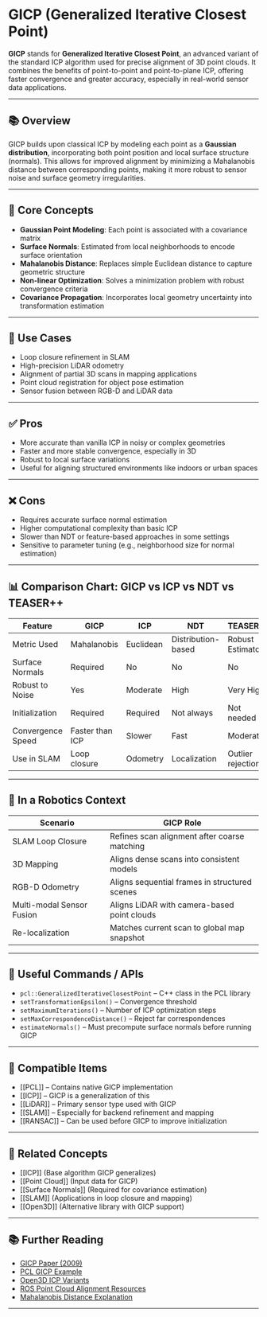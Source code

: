 # GICP (Generalized Iterative Closest Point)

**GICP** stands for **Generalized Iterative Closest Point**, an advanced variant of the standard ICP algorithm used for precise alignment of 3D point clouds. It combines the benefits of point-to-point and point-to-plane ICP, offering faster convergence and greater accuracy, especially in real-world sensor data applications.

---

## 📚 Overview

GICP builds upon classical ICP by modeling each point as a **Gaussian distribution**, incorporating both point position and local surface structure (normals). This allows for improved alignment by minimizing a Mahalanobis distance between corresponding points, making it more robust to sensor noise and surface geometry irregularities.

---

## 🧠 Core Concepts

- **Gaussian Point Modeling**: Each point is associated with a covariance matrix  
- **Surface Normals**: Estimated from local neighborhoods to encode surface orientation  
- **Mahalanobis Distance**: Replaces simple Euclidean distance to capture geometric structure  
- **Non-linear Optimization**: Solves a minimization problem with robust convergence criteria  
- **Covariance Propagation**: Incorporates local geometry uncertainty into transformation estimation  

---

## 🧰 Use Cases

- Loop closure refinement in SLAM  
- High-precision LiDAR odometry  
- Alignment of partial 3D scans in mapping applications  
- Point cloud registration for object pose estimation  
- Sensor fusion between RGB-D and LiDAR data  

---

## ✅ Pros

- More accurate than vanilla ICP in noisy or complex geometries  
- Faster and more stable convergence, especially in 3D  
- Robust to local surface variations  
- Useful for aligning structured environments like indoors or urban spaces  

---

## ❌ Cons

- Requires accurate surface normal estimation  
- Higher computational complexity than basic ICP  
- Slower than NDT or feature-based approaches in some settings  
- Sensitive to parameter tuning (e.g., neighborhood size for normal estimation)  

---

## 📊 Comparison Chart: GICP vs ICP vs NDT vs TEASER++

| Feature          | GICP           | ICP             | NDT             | TEASER++       |
|------------------|----------------|------------------|------------------|----------------|
| Metric Used      | Mahalanobis    | Euclidean        | Distribution-based | Robust Estimators |
| Surface Normals  | Required       | No               | No               | No             |
| Robust to Noise  | Yes            | Moderate         | High             | Very High      |
| Initialization   | Required       | Required         | Not always       | Not needed     |
| Convergence Speed| Faster than ICP| Slower           | Fast             | Moderate       |
| Use in SLAM      | Loop closure   | Odometry         | Localization     | Outlier rejection |

---

## 🤖 In a Robotics Context

| Scenario                   | GICP Role                                      |
|----------------------------|-----------------------------------------------|
| SLAM Loop Closure          | Refines scan alignment after coarse matching  |
| 3D Mapping                 | Aligns dense scans into consistent models     |
| RGB-D Odometry             | Aligns sequential frames in structured scenes |
| Multi-modal Sensor Fusion  | Aligns LiDAR with camera-based point clouds   |
| Re-localization            | Matches current scan to global map snapshot   |

---

## 🔧 Useful Commands / APIs

- `pcl::GeneralizedIterativeClosestPoint` – C++ class in the PCL library  
- `setTransformationEpsilon()` – Convergence threshold  
- `setMaximumIterations()` – Number of ICP optimization steps  
- `setMaxCorrespondenceDistance()` – Reject far correspondences  
- `estimateNormals()` – Must precompute surface normals before running GICP  

---

## 🔧 Compatible Items

- [[PCL]] – Contains native GICP implementation  
- [[ICP]] – GICP is a generalization of this  
- [[LiDAR]] – Primary sensor type used with GICP  
- [[SLAM]] – Especially for backend refinement and mapping  
- [[RANSAC]] – Can be used before GICP to improve initialization  

---

## 🔗 Related Concepts

- [[ICP]] (Base algorithm GICP generalizes)  
- [[Point Cloud]] (Input data for GICP)  
- [[Surface Normals]] (Required for covariance estimation)  
- [[SLAM]] (Applications in loop closure and mapping)  
- [[Open3D]] (Alternative library with GICP support)  

---

## 📚 Further Reading

- [GICP Paper (2009)](https://ieeexplore.ieee.org/document/5152707)  
- [PCL GICP Example](https://pcl.readthedocs.io/projects/tutorials/en/latest/gicp.html)  
- [Open3D ICP Variants](http://www.open3d.org/docs/release/tutorial/pipelines/icp_registration.html)  
- [ROS Point Cloud Alignment Resources](http://wiki.ros.org/pcl_ros)  
- [Mahalanobis Distance Explanation](https://en.wikipedia.org/wiki/Mahalanobis_distance)  

---
